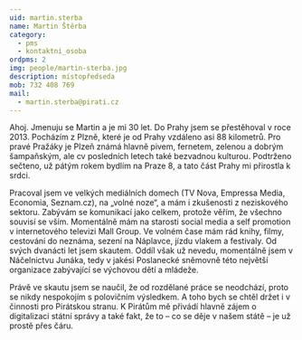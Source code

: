 ```yaml
---
uid: martin.sterba
name: Martin Štěrba
category: 
  - pms
  - kontaktni_osoba
ordpms: 2
img: people/martin-sterba.jpg  
description: místopředseda
mob: 732 408 769
mail: 
  - martin.sterba@pirati.cz 
---
```



Ahoj. Jmenuju se Martin a je mi 30 let. Do Prahy jsem se přestěhoval v roce 2013. Pocházím z Plzně, které je od Prahy vzdáleno asi 88 kilometrů. Pro pravé Pražáky je Plzeň známá hlavně pivem, fernetem, zelenou a dobrým šampaňským, ale cv posledních letech také bezvadnou kulturou. Podtrženo sečteno, už pátým rokem bydlím na Praze 8, a tato část Prahy mi přirostla k srdci.

Pracoval jsem ve velkých mediálních domech (TV Nova, Empressa Media, Economia, Seznam.cz), na „volné noze“, a mám i zkušenosti z neziskového sektoru. Zabývám se komunikací jako celkem, protože věřím, že všechno souvisí se vším. Momentálně mám na starosti social media a self promotion v internetového televizi Mall Group. Ve volném čase mám rád knihy, filmy, cestování do neznáma, sezení na Náplavce, jízdu vlakem a festivaly. Od svých dvanácti let jsem skautem. Oddíl však už nevedu, momentálně jsem v Náčelnictvu Junáka, tedy v jakési Poslanecké sněmovně této největší organizace zabývající se výchovou dětí a mládeže.

Právě ve skautu jsem se naučil, že od rozdělané práce se neodchází, proto se nikdy nespokojím s polovičním výsledkem. A toho bych se chtěl držet i v činnosti pro Pirátskou stranu. K Pirátům mě přivádí hlavně zájem o digitalizaci státní správy a také fakt, že to – co se děje v našem státě – je už prostě přes čáru.

